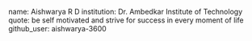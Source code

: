name: Aishwarya R D
institution: Dr. Ambedkar Institute of Technology
quote: be self motivated and strive for success in every moment of life
github_user: aishwarya-3600
